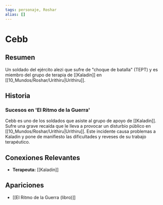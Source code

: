 ```yaml
---
tags: personaje, Roshar
alias: []
---
```


# Cebb

## Resumen
Un soldado del ejército alezi que sufre de "choque de batalla" (TEPT) y es miembro del grupo de terapia de [[Kaladin]] en [[10_Mundos/Roshar/Urithiru|Urithiru]].

## Historia
### Sucesos en 'El Ritmo de la Guerra'
Cebb es uno de los soldados que asiste al grupo de apoyo de [[Kaladin]]. Sufre una grave recaída que le lleva a provocar un disturbio público en [[10_Mundos/Roshar/Urithiru|Urithiru]]. Este incidente causa problemas a Kaladin y pone de manifiesto las dificultades y reveses de su trabajo terapéutico.

## Conexiones Relevantes
* **Terapeuta:** [[Kaladin]]

## Apariciones
* [[El Ritmo de la Guerra (libro)]]
